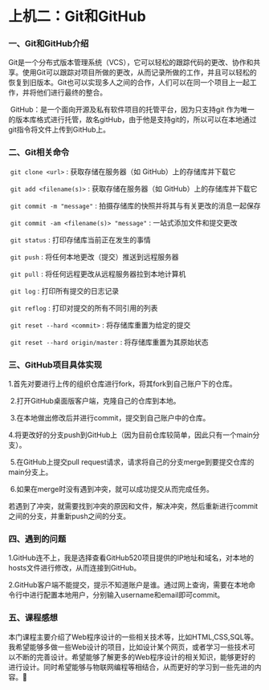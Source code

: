 # 上机二：Git和GitHub

### 一、Git和GitHub介绍

​		Git是一个分布式版本管理系统（VCS），它可以轻松的跟踪代码的更改、协作和共享。使用Git可以跟踪对项目所做的更改，从而记录所做的工作，并且可以轻松的恢复到旧版本。Git也可以实现多人之间的合作，人们可以在同一个项目上一起工作，并将他们进行最终的整合。

​		GitHub：是一个面向开源及私有软件项目的托管平台，因为只支持git 作为唯一的版本库格式进行托管，故名gitHub，由于他是支持git的，所以可以在本地通过git指令将文件上传到GitHub上。

### 二、Git相关命令

​	`git clone <url>` : 获取存储在服务器（如 GitHub）上的存储库并下载它		

​	`git add <filename(s)>` : 获取存储在服务器（如 GitHub）上的存储库并下载它

​	`git commit -m "message"` : 拍摄存储库的快照并将其与有关更改的消息一起保存

​	`git commit -am <filename(s)> "message"` : 一站式添加文件和提交更改

​	`git status` : 打印存储库当前正在发生的事情

​	`git push` : 将任何本地更改（提交）推送到远程服务器

​	`git pull` : 将任何远程更改从远程服务器拉到本地计算机

​	`git log` : 打印所有提交的日志记录

​	`git reflog` : 打印对提交的所有不同引用的列表

​	`git reset --hard <commit>` : 将存储库重置为给定的提交

​	`git reset --hard origin/master` : 将存储库重置为其原始状态

### 三、GitHub项目具体实现

​	1.首先对要进行上传的组织仓库进行fork，将其fork到自己账户下的仓库。

​	2.打开GitHub桌面版客户端，克隆自己的仓库到本地。

​	3.在本地做出修改后并进行commit，提交到自己账户中的仓库。

​	4.将更改好的分支push到GitHub上（因为目前仓库较简单，因此只有一个main分支）。

​	5.在GitHub上提交pull request请求，请求将自己的分支merge到要提交仓库的main分支上。

​	6.如果在merge时没有遇到冲突，就可以成功提交从而完成任务。

​	若遇到了冲突，就需要找到冲突的原因和文件，解决冲突，然后重新进行commit之间的分支，并重新push之间的分支。

### 四、遇到的问题

​	1.GitHub连不上，我是选择查看GitHub520项目提供的IP地址和域名，对本地的hosts文件进行修改，从而连接到GitHub。

​	2.GitHub客户端不能提交，提示不知道账户是谁。通过网上查询，需要在本地命令行中进行配置本地用户，分别输入username和email即可commit。

### 五、课程感想

​		本门课程主要介绍了Web程序设计的一些相关技术等，比如HTML,CSS,SQL等。我希望能够多做一些Web设计的项目，比如设计某个网页，或者学习一些技术可以不断的完善设计。希望能够了解更多的Web程序设计的相关知识，能够更好的进行设计。同时希望能够与物联网编程等相结合，从而更好的学习到一些先进的内容。🚀
